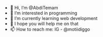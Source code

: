 - 👋 Hi, I’m @AbdiTemam
- 👀 I’m interested in programming
- 🌱 I’m currently learning web development
- 💞️ I hope you will help me on that
- 📫 How to reach me: IG - @motiidiggo

<!---
AbdiTemam/AbdiTemam is a ✨ special ✨ repository because its `README.md` (this file) appears on your GitHub profile.
You can click the Preview link to take a look at your changes.
--->
